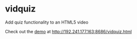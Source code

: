 # vidquiz
Add quiz functionality to an HTML5 video

Check out the [demo](http://192.241.177.163:8686/vidquiz.html) at http://192.241.177.163:8686/vidquiz.html
